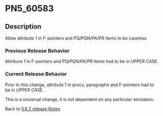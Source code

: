 # PN5_60583

<PageHeader />

## Description

Allow attribute 1 in F-pointers and PQ/PQN/PA/PR items to be caseless

### Previous Release Behavior

Attribure 1 in F-pointers and PQ/PQN/PA/PR items had to be in UPPER CASE.

### Current Release Behavior

Prior to this change, attribute 1 in procs, paragraphs and F-pointers had to be in UPPER CASE.

This is a universal change, it is not dependent on any particular emulation.

Back to [5.6.2 release Notes](./../README.md)

  
<PageFooter />

